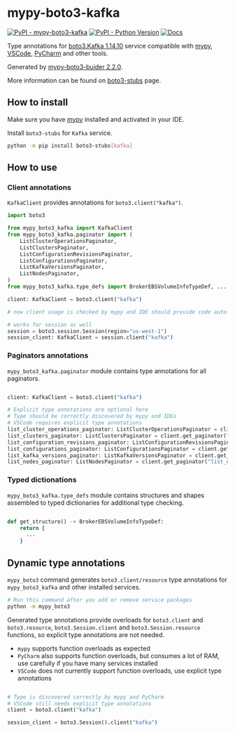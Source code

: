 # mypy-boto3-kafka

[![PyPI - mypy-boto3-kafka](https://img.shields.io/pypi/v/mypy-boto3-kafka.svg?color=blue)](https://pypi.org/project/mypy-boto3-kafka)
[![PyPI - Python Version](https://img.shields.io/pypi/pyversions/mypy-boto3-kafka.svg?color=blue)](https://pypi.org/project/mypy-boto3-kafka)
[![Docs](https://img.shields.io/readthedocs/mypy-boto3-builder.svg?color=blue)](https://mypy-boto3-builder.readthedocs.io/)

Type annotations for
[boto3.Kafka 1.14.10](https://boto3.amazonaws.com/v1/documentation/api/1.14.10/reference/services/kafka.html#Kafka) service
compatible with [mypy](https://github.com/python/mypy), [VSCode](https://code.visualstudio.com/),
[PyCharm](https://www.jetbrains.com/pycharm/) and other tools.

Generated by [mypy-boto3-buider 2.2.0](https://github.com/vemel/mypy_boto3_builder).

More information can be found on [boto3-stubs](https://pypi.org/project/boto3-stubs/) page.

## How to install

Make sure you have [mypy](https://github.com/python/mypy) installed and activated in your IDE.

Install `boto3-stubs` for `Kafka` service.

```bash
python -m pip install boto3-stubs[kafka]
```

## How to use

### Client annotations

`KafkaClient` provides annotations for `boto3.client("kafka")`.

```python
import boto3

from mypy_boto3_kafka import KafkaClient
from mypy_boto3_kafka.paginator import (
    ListClusterOperationsPaginator,
    ListClustersPaginator,
    ListConfigurationRevisionsPaginator,
    ListConfigurationsPaginator,
    ListKafkaVersionsPaginator,
    ListNodesPaginator,
)
from mypy_boto3_kafka.type_defs import BrokerEBSVolumeInfoTypeDef, ...

client: KafkaClient = boto3.client("kafka")

# now client usage is checked by mypy and IDE should provide code auto-complete

# works for session as well
session = boto3.session.Session(region="us-west-1")
session_client: KafkaClient = session.client("kafka")
```

### Paginators annotations

`mypy_boto3_kafka.paginator` module contains type annotations for all paginators.

```python

client: KafkaClient = boto3.client("kafka")

# Explicit type annotations are optional here
# Type should be correctly discovered by mypy and IDEs
# VSCode requires explicit type annotations
list_cluster_operations_paginator: ListClusterOperationsPaginator = client.get_paginator("list_cluster_operations")
list_clusters_paginator: ListClustersPaginator = client.get_paginator("list_clusters")
list_configuration_revisions_paginator: ListConfigurationRevisionsPaginator = client.get_paginator("list_configuration_revisions")
list_configurations_paginator: ListConfigurationsPaginator = client.get_paginator("list_configurations")
list_kafka_versions_paginator: ListKafkaVersionsPaginator = client.get_paginator("list_kafka_versions")
list_nodes_paginator: ListNodesPaginator = client.get_paginator("list_nodes")
```







### Typed dictionations

`mypy_boto3_kafka.type_defs` module contains structures and shapes assembled
to typed dictionaries for additional type checking.

```python

def get_structure() -> BrokerEBSVolumeInfoTypeDef:
    return {
      ...
    }
```


## Dynamic type annotations

`mypy_boto3` command generates `boto3.client/resource` type annotations for
`mypy_boto3_kafka` and other installed services.

```bash
# Run this command after you add or remove service packages
python -m mypy_boto3
```

Generated type annotations provide overloads for `boto3.client` and `boto3.resource`,
`boto3.Session.client` and `boto3.Session.resource` functions,
so explicit type annotations are not needed.

- `mypy` supports function overloads as expected
- `PyCharm` also supports function overloads, but consumes a lot of RAM, use carefully if you have many services installed
- `VSCode` does not currently support function overloads, use explicit type annotations

```python

# Type is discovered correctly by mypy and PyCharm
# VSCode still needs explicit type annotations
client = boto3.client("kafka")

session_client = boto3.Session().client("kafka")
```

